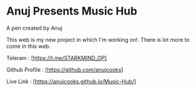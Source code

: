 # Anuj Presents Music Hub

A pen created by Anuj

This web is my new project in which I'm working on!.
There is lot more to come in this web.

Teleram : [https://t.me/STARKMIND_OP]

Github Profile : [https://github.com/anujcooks]

Live Link : [https://anujcooks.github.io/Music-Hub/]